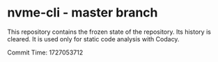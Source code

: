 # nvme-cli - master branch

This repository contains the frozen state of the repository.
Its history is cleared. It is used only for static code
analysis with Codacy.

Commit Time: 1727053712